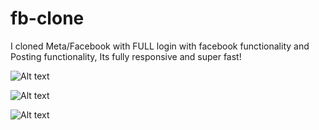 # fb-clone
I cloned Meta/Facebook with FULL login with facebook functionality and Posting functionality, Its fully responsive and super fast!

![Alt text](https://user-images.githubusercontent.com/93687653/146439359-9f93e8b6-a94d-4559-959b-b1d7342a0573.png?raw=true "Screenshot")

![Alt text](https://user-images.githubusercontent.com/93687653/146438420-ff3c2e44-6230-40ba-88cd-5cad64bd7493.png?raw=true "Screenshot")

![Alt text](https://user-images.githubusercontent.com/93687653/146438509-47a7b37d-eba3-4af3-be88-8d70dca1b80c.png?raw=true "Screenshot")
